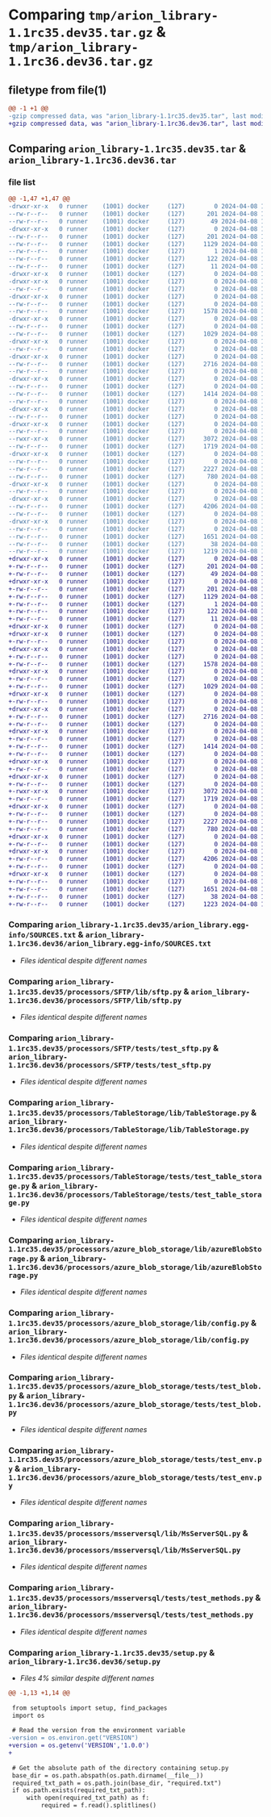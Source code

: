 # Comparing `tmp/arion_library-1.1rc35.dev35.tar.gz` & `tmp/arion_library-1.1rc36.dev36.tar.gz`

## filetype from file(1)

```diff
@@ -1 +1 @@
-gzip compressed data, was "arion_library-1.1rc35.dev35.tar", last modified: Mon Apr  8 13:54:05 2024, max compression
+gzip compressed data, was "arion_library-1.1rc36.dev36.tar", last modified: Mon Apr  8 14:01:52 2024, max compression
```

## Comparing `arion_library-1.1rc35.dev35.tar` & `arion_library-1.1rc36.dev36.tar`

### file list

```diff
@@ -1,47 +1,47 @@
-drwxr-xr-x   0 runner    (1001) docker     (127)        0 2024-04-08 13:54:05.495153 arion_library-1.1rc35.dev35/
--rw-r--r--   0 runner    (1001) docker     (127)      201 2024-04-08 13:54:05.495153 arion_library-1.1rc35.dev35/PKG-INFO
--rw-r--r--   0 runner    (1001) docker     (127)       49 2024-04-08 13:53:44.000000 arion_library-1.1rc35.dev35/README.md
-drwxr-xr-x   0 runner    (1001) docker     (127)        0 2024-04-08 13:54:05.491153 arion_library-1.1rc35.dev35/arion_library.egg-info/
--rw-r--r--   0 runner    (1001) docker     (127)      201 2024-04-08 13:54:05.000000 arion_library-1.1rc35.dev35/arion_library.egg-info/PKG-INFO
--rw-r--r--   0 runner    (1001) docker     (127)     1129 2024-04-08 13:54:05.000000 arion_library-1.1rc35.dev35/arion_library.egg-info/SOURCES.txt
--rw-r--r--   0 runner    (1001) docker     (127)        1 2024-04-08 13:54:05.000000 arion_library-1.1rc35.dev35/arion_library.egg-info/dependency_links.txt
--rw-r--r--   0 runner    (1001) docker     (127)      122 2024-04-08 13:54:05.000000 arion_library-1.1rc35.dev35/arion_library.egg-info/requires.txt
--rw-r--r--   0 runner    (1001) docker     (127)       11 2024-04-08 13:54:05.000000 arion_library-1.1rc35.dev35/arion_library.egg-info/top_level.txt
-drwxr-xr-x   0 runner    (1001) docker     (127)        0 2024-04-08 13:54:05.491153 arion_library-1.1rc35.dev35/processors/
-drwxr-xr-x   0 runner    (1001) docker     (127)        0 2024-04-08 13:54:05.491153 arion_library-1.1rc35.dev35/processors/SFTP/
--rw-r--r--   0 runner    (1001) docker     (127)        0 2024-04-08 13:53:44.000000 arion_library-1.1rc35.dev35/processors/SFTP/__init__.py
-drwxr-xr-x   0 runner    (1001) docker     (127)        0 2024-04-08 13:54:05.491153 arion_library-1.1rc35.dev35/processors/SFTP/lib/
--rw-r--r--   0 runner    (1001) docker     (127)        0 2024-04-08 13:53:44.000000 arion_library-1.1rc35.dev35/processors/SFTP/lib/__init__.py
--rw-r--r--   0 runner    (1001) docker     (127)     1578 2024-04-08 13:53:44.000000 arion_library-1.1rc35.dev35/processors/SFTP/lib/sftp.py
-drwxr-xr-x   0 runner    (1001) docker     (127)        0 2024-04-08 13:54:05.491153 arion_library-1.1rc35.dev35/processors/SFTP/tests/
--rw-r--r--   0 runner    (1001) docker     (127)        0 2024-04-08 13:53:44.000000 arion_library-1.1rc35.dev35/processors/SFTP/tests/__init__.py
--rw-r--r--   0 runner    (1001) docker     (127)     1029 2024-04-08 13:53:44.000000 arion_library-1.1rc35.dev35/processors/SFTP/tests/test_sftp.py
-drwxr-xr-x   0 runner    (1001) docker     (127)        0 2024-04-08 13:54:05.495153 arion_library-1.1rc35.dev35/processors/TableStorage/
--rw-r--r--   0 runner    (1001) docker     (127)        0 2024-04-08 13:53:44.000000 arion_library-1.1rc35.dev35/processors/TableStorage/__init__.py
-drwxr-xr-x   0 runner    (1001) docker     (127)        0 2024-04-08 13:54:05.495153 arion_library-1.1rc35.dev35/processors/TableStorage/lib/
--rw-r--r--   0 runner    (1001) docker     (127)     2716 2024-04-08 13:53:44.000000 arion_library-1.1rc35.dev35/processors/TableStorage/lib/TableStorage.py
--rw-r--r--   0 runner    (1001) docker     (127)        0 2024-04-08 13:53:44.000000 arion_library-1.1rc35.dev35/processors/TableStorage/lib/__init__.py
-drwxr-xr-x   0 runner    (1001) docker     (127)        0 2024-04-08 13:54:05.495153 arion_library-1.1rc35.dev35/processors/TableStorage/tests/
--rw-r--r--   0 runner    (1001) docker     (127)        0 2024-04-08 13:53:44.000000 arion_library-1.1rc35.dev35/processors/TableStorage/tests/__init__.py
--rw-r--r--   0 runner    (1001) docker     (127)     1414 2024-04-08 13:53:44.000000 arion_library-1.1rc35.dev35/processors/TableStorage/tests/test_table_storage.py
--rw-r--r--   0 runner    (1001) docker     (127)        0 2024-04-08 13:53:44.000000 arion_library-1.1rc35.dev35/processors/__init__.py
-drwxr-xr-x   0 runner    (1001) docker     (127)        0 2024-04-08 13:54:05.495153 arion_library-1.1rc35.dev35/processors/azure_blob_storage/
--rw-r--r--   0 runner    (1001) docker     (127)        0 2024-04-08 13:53:44.000000 arion_library-1.1rc35.dev35/processors/azure_blob_storage/__init__.py
-drwxr-xr-x   0 runner    (1001) docker     (127)        0 2024-04-08 13:54:05.495153 arion_library-1.1rc35.dev35/processors/azure_blob_storage/lib/
--rw-r--r--   0 runner    (1001) docker     (127)        0 2024-04-08 13:53:44.000000 arion_library-1.1rc35.dev35/processors/azure_blob_storage/lib/__init__.py
--rwxr-xr-x   0 runner    (1001) docker     (127)     3072 2024-04-08 13:53:44.000000 arion_library-1.1rc35.dev35/processors/azure_blob_storage/lib/azureBlobStorage.py
--rw-r--r--   0 runner    (1001) docker     (127)     1719 2024-04-08 13:53:44.000000 arion_library-1.1rc35.dev35/processors/azure_blob_storage/lib/config.py
-drwxr-xr-x   0 runner    (1001) docker     (127)        0 2024-04-08 13:54:05.495153 arion_library-1.1rc35.dev35/processors/azure_blob_storage/tests/
--rw-r--r--   0 runner    (1001) docker     (127)        0 2024-04-08 13:53:44.000000 arion_library-1.1rc35.dev35/processors/azure_blob_storage/tests/__init__.py
--rw-r--r--   0 runner    (1001) docker     (127)     2227 2024-04-08 13:53:44.000000 arion_library-1.1rc35.dev35/processors/azure_blob_storage/tests/test_blob.py
--rw-r--r--   0 runner    (1001) docker     (127)      780 2024-04-08 13:53:44.000000 arion_library-1.1rc35.dev35/processors/azure_blob_storage/tests/test_env.py
-drwxr-xr-x   0 runner    (1001) docker     (127)        0 2024-04-08 13:54:05.495153 arion_library-1.1rc35.dev35/processors/msserversql/
--rw-r--r--   0 runner    (1001) docker     (127)        0 2024-04-08 13:53:44.000000 arion_library-1.1rc35.dev35/processors/msserversql/__init__.py
-drwxr-xr-x   0 runner    (1001) docker     (127)        0 2024-04-08 13:54:05.495153 arion_library-1.1rc35.dev35/processors/msserversql/lib/
--rw-r--r--   0 runner    (1001) docker     (127)     4206 2024-04-08 13:53:44.000000 arion_library-1.1rc35.dev35/processors/msserversql/lib/MsServerSQL.py
--rw-r--r--   0 runner    (1001) docker     (127)        0 2024-04-08 13:53:44.000000 arion_library-1.1rc35.dev35/processors/msserversql/lib/__init__.py
-drwxr-xr-x   0 runner    (1001) docker     (127)        0 2024-04-08 13:54:05.495153 arion_library-1.1rc35.dev35/processors/msserversql/tests/
--rw-r--r--   0 runner    (1001) docker     (127)        0 2024-04-08 13:53:44.000000 arion_library-1.1rc35.dev35/processors/msserversql/tests/__init__.py
--rw-r--r--   0 runner    (1001) docker     (127)     1651 2024-04-08 13:53:44.000000 arion_library-1.1rc35.dev35/processors/msserversql/tests/test_methods.py
--rw-r--r--   0 runner    (1001) docker     (127)       38 2024-04-08 13:54:05.495153 arion_library-1.1rc35.dev35/setup.cfg
--rw-r--r--   0 runner    (1001) docker     (127)     1219 2024-04-08 13:53:44.000000 arion_library-1.1rc35.dev35/setup.py
+drwxr-xr-x   0 runner    (1001) docker     (127)        0 2024-04-08 14:01:52.148223 arion_library-1.1rc36.dev36/
+-rw-r--r--   0 runner    (1001) docker     (127)      201 2024-04-08 14:01:52.148223 arion_library-1.1rc36.dev36/PKG-INFO
+-rw-r--r--   0 runner    (1001) docker     (127)       49 2024-04-08 14:01:33.000000 arion_library-1.1rc36.dev36/README.md
+drwxr-xr-x   0 runner    (1001) docker     (127)        0 2024-04-08 14:01:52.144223 arion_library-1.1rc36.dev36/arion_library.egg-info/
+-rw-r--r--   0 runner    (1001) docker     (127)      201 2024-04-08 14:01:52.000000 arion_library-1.1rc36.dev36/arion_library.egg-info/PKG-INFO
+-rw-r--r--   0 runner    (1001) docker     (127)     1129 2024-04-08 14:01:52.000000 arion_library-1.1rc36.dev36/arion_library.egg-info/SOURCES.txt
+-rw-r--r--   0 runner    (1001) docker     (127)        1 2024-04-08 14:01:52.000000 arion_library-1.1rc36.dev36/arion_library.egg-info/dependency_links.txt
+-rw-r--r--   0 runner    (1001) docker     (127)      122 2024-04-08 14:01:52.000000 arion_library-1.1rc36.dev36/arion_library.egg-info/requires.txt
+-rw-r--r--   0 runner    (1001) docker     (127)       11 2024-04-08 14:01:52.000000 arion_library-1.1rc36.dev36/arion_library.egg-info/top_level.txt
+drwxr-xr-x   0 runner    (1001) docker     (127)        0 2024-04-08 14:01:52.144223 arion_library-1.1rc36.dev36/processors/
+drwxr-xr-x   0 runner    (1001) docker     (127)        0 2024-04-08 14:01:52.144223 arion_library-1.1rc36.dev36/processors/SFTP/
+-rw-r--r--   0 runner    (1001) docker     (127)        0 2024-04-08 14:01:33.000000 arion_library-1.1rc36.dev36/processors/SFTP/__init__.py
+drwxr-xr-x   0 runner    (1001) docker     (127)        0 2024-04-08 14:01:52.144223 arion_library-1.1rc36.dev36/processors/SFTP/lib/
+-rw-r--r--   0 runner    (1001) docker     (127)        0 2024-04-08 14:01:33.000000 arion_library-1.1rc36.dev36/processors/SFTP/lib/__init__.py
+-rw-r--r--   0 runner    (1001) docker     (127)     1578 2024-04-08 14:01:33.000000 arion_library-1.1rc36.dev36/processors/SFTP/lib/sftp.py
+drwxr-xr-x   0 runner    (1001) docker     (127)        0 2024-04-08 14:01:52.144223 arion_library-1.1rc36.dev36/processors/SFTP/tests/
+-rw-r--r--   0 runner    (1001) docker     (127)        0 2024-04-08 14:01:33.000000 arion_library-1.1rc36.dev36/processors/SFTP/tests/__init__.py
+-rw-r--r--   0 runner    (1001) docker     (127)     1029 2024-04-08 14:01:33.000000 arion_library-1.1rc36.dev36/processors/SFTP/tests/test_sftp.py
+drwxr-xr-x   0 runner    (1001) docker     (127)        0 2024-04-08 14:01:52.144223 arion_library-1.1rc36.dev36/processors/TableStorage/
+-rw-r--r--   0 runner    (1001) docker     (127)        0 2024-04-08 14:01:33.000000 arion_library-1.1rc36.dev36/processors/TableStorage/__init__.py
+drwxr-xr-x   0 runner    (1001) docker     (127)        0 2024-04-08 14:01:52.144223 arion_library-1.1rc36.dev36/processors/TableStorage/lib/
+-rw-r--r--   0 runner    (1001) docker     (127)     2716 2024-04-08 14:01:33.000000 arion_library-1.1rc36.dev36/processors/TableStorage/lib/TableStorage.py
+-rw-r--r--   0 runner    (1001) docker     (127)        0 2024-04-08 14:01:33.000000 arion_library-1.1rc36.dev36/processors/TableStorage/lib/__init__.py
+drwxr-xr-x   0 runner    (1001) docker     (127)        0 2024-04-08 14:01:52.144223 arion_library-1.1rc36.dev36/processors/TableStorage/tests/
+-rw-r--r--   0 runner    (1001) docker     (127)        0 2024-04-08 14:01:33.000000 arion_library-1.1rc36.dev36/processors/TableStorage/tests/__init__.py
+-rw-r--r--   0 runner    (1001) docker     (127)     1414 2024-04-08 14:01:33.000000 arion_library-1.1rc36.dev36/processors/TableStorage/tests/test_table_storage.py
+-rw-r--r--   0 runner    (1001) docker     (127)        0 2024-04-08 14:01:33.000000 arion_library-1.1rc36.dev36/processors/__init__.py
+drwxr-xr-x   0 runner    (1001) docker     (127)        0 2024-04-08 14:01:52.144223 arion_library-1.1rc36.dev36/processors/azure_blob_storage/
+-rw-r--r--   0 runner    (1001) docker     (127)        0 2024-04-08 14:01:33.000000 arion_library-1.1rc36.dev36/processors/azure_blob_storage/__init__.py
+drwxr-xr-x   0 runner    (1001) docker     (127)        0 2024-04-08 14:01:52.144223 arion_library-1.1rc36.dev36/processors/azure_blob_storage/lib/
+-rw-r--r--   0 runner    (1001) docker     (127)        0 2024-04-08 14:01:33.000000 arion_library-1.1rc36.dev36/processors/azure_blob_storage/lib/__init__.py
+-rwxr-xr-x   0 runner    (1001) docker     (127)     3072 2024-04-08 14:01:33.000000 arion_library-1.1rc36.dev36/processors/azure_blob_storage/lib/azureBlobStorage.py
+-rw-r--r--   0 runner    (1001) docker     (127)     1719 2024-04-08 14:01:33.000000 arion_library-1.1rc36.dev36/processors/azure_blob_storage/lib/config.py
+drwxr-xr-x   0 runner    (1001) docker     (127)        0 2024-04-08 14:01:52.144223 arion_library-1.1rc36.dev36/processors/azure_blob_storage/tests/
+-rw-r--r--   0 runner    (1001) docker     (127)        0 2024-04-08 14:01:33.000000 arion_library-1.1rc36.dev36/processors/azure_blob_storage/tests/__init__.py
+-rw-r--r--   0 runner    (1001) docker     (127)     2227 2024-04-08 14:01:33.000000 arion_library-1.1rc36.dev36/processors/azure_blob_storage/tests/test_blob.py
+-rw-r--r--   0 runner    (1001) docker     (127)      780 2024-04-08 14:01:33.000000 arion_library-1.1rc36.dev36/processors/azure_blob_storage/tests/test_env.py
+drwxr-xr-x   0 runner    (1001) docker     (127)        0 2024-04-08 14:01:52.144223 arion_library-1.1rc36.dev36/processors/msserversql/
+-rw-r--r--   0 runner    (1001) docker     (127)        0 2024-04-08 14:01:33.000000 arion_library-1.1rc36.dev36/processors/msserversql/__init__.py
+drwxr-xr-x   0 runner    (1001) docker     (127)        0 2024-04-08 14:01:52.144223 arion_library-1.1rc36.dev36/processors/msserversql/lib/
+-rw-r--r--   0 runner    (1001) docker     (127)     4206 2024-04-08 14:01:33.000000 arion_library-1.1rc36.dev36/processors/msserversql/lib/MsServerSQL.py
+-rw-r--r--   0 runner    (1001) docker     (127)        0 2024-04-08 14:01:33.000000 arion_library-1.1rc36.dev36/processors/msserversql/lib/__init__.py
+drwxr-xr-x   0 runner    (1001) docker     (127)        0 2024-04-08 14:01:52.148223 arion_library-1.1rc36.dev36/processors/msserversql/tests/
+-rw-r--r--   0 runner    (1001) docker     (127)        0 2024-04-08 14:01:33.000000 arion_library-1.1rc36.dev36/processors/msserversql/tests/__init__.py
+-rw-r--r--   0 runner    (1001) docker     (127)     1651 2024-04-08 14:01:33.000000 arion_library-1.1rc36.dev36/processors/msserversql/tests/test_methods.py
+-rw-r--r--   0 runner    (1001) docker     (127)       38 2024-04-08 14:01:52.148223 arion_library-1.1rc36.dev36/setup.cfg
+-rw-r--r--   0 runner    (1001) docker     (127)     1223 2024-04-08 14:01:33.000000 arion_library-1.1rc36.dev36/setup.py
```

### Comparing `arion_library-1.1rc35.dev35/arion_library.egg-info/SOURCES.txt` & `arion_library-1.1rc36.dev36/arion_library.egg-info/SOURCES.txt`

 * *Files identical despite different names*

### Comparing `arion_library-1.1rc35.dev35/processors/SFTP/lib/sftp.py` & `arion_library-1.1rc36.dev36/processors/SFTP/lib/sftp.py`

 * *Files identical despite different names*

### Comparing `arion_library-1.1rc35.dev35/processors/SFTP/tests/test_sftp.py` & `arion_library-1.1rc36.dev36/processors/SFTP/tests/test_sftp.py`

 * *Files identical despite different names*

### Comparing `arion_library-1.1rc35.dev35/processors/TableStorage/lib/TableStorage.py` & `arion_library-1.1rc36.dev36/processors/TableStorage/lib/TableStorage.py`

 * *Files identical despite different names*

### Comparing `arion_library-1.1rc35.dev35/processors/TableStorage/tests/test_table_storage.py` & `arion_library-1.1rc36.dev36/processors/TableStorage/tests/test_table_storage.py`

 * *Files identical despite different names*

### Comparing `arion_library-1.1rc35.dev35/processors/azure_blob_storage/lib/azureBlobStorage.py` & `arion_library-1.1rc36.dev36/processors/azure_blob_storage/lib/azureBlobStorage.py`

 * *Files identical despite different names*

### Comparing `arion_library-1.1rc35.dev35/processors/azure_blob_storage/lib/config.py` & `arion_library-1.1rc36.dev36/processors/azure_blob_storage/lib/config.py`

 * *Files identical despite different names*

### Comparing `arion_library-1.1rc35.dev35/processors/azure_blob_storage/tests/test_blob.py` & `arion_library-1.1rc36.dev36/processors/azure_blob_storage/tests/test_blob.py`

 * *Files identical despite different names*

### Comparing `arion_library-1.1rc35.dev35/processors/azure_blob_storage/tests/test_env.py` & `arion_library-1.1rc36.dev36/processors/azure_blob_storage/tests/test_env.py`

 * *Files identical despite different names*

### Comparing `arion_library-1.1rc35.dev35/processors/msserversql/lib/MsServerSQL.py` & `arion_library-1.1rc36.dev36/processors/msserversql/lib/MsServerSQL.py`

 * *Files identical despite different names*

### Comparing `arion_library-1.1rc35.dev35/processors/msserversql/tests/test_methods.py` & `arion_library-1.1rc36.dev36/processors/msserversql/tests/test_methods.py`

 * *Files identical despite different names*

### Comparing `arion_library-1.1rc35.dev35/setup.py` & `arion_library-1.1rc36.dev36/setup.py`

 * *Files 4% similar despite different names*

```diff
@@ -1,13 +1,14 @@
 
 from setuptools import setup, find_packages
 import os
 
 # Read the version from the environment variable
-version = os.environ.get("VERSION")
+version = os.getenv('VERSION','1.0.0')
+
 
 # Get the absolute path of the directory containing setup.py
 base_dir = os.path.abspath(os.path.dirname(__file__))
 required_txt_path = os.path.join(base_dir, "required.txt")
 if os.path.exists(required_txt_path):
     with open(required_txt_path) as f:
         required = f.read().splitlines()
```

